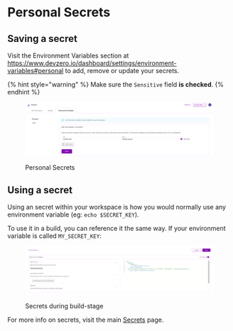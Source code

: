 # Personal Secrets

## Saving a secret

Visit the Environment Variables section at https://www.devzero.io/dashboard/settings/environment-variables#personal to add, remove or update your secrets.

{% hint style="warning" %}
Make sure the `Sensitive` field **is checked**.
{% endhint %}

<figure><img src="../../.gitbook/assets/personal-secret.png" alt=""><figcaption><p>Personal Secrets</p></figcaption></figure>

## Using a secret

Using an secret within your workspace is how you would normally use any environment variable (eg: `echo $SECRET_KEY`).

To use it in a build, you can reference it the same way. If your environment variable is called `MY_SECRET_KEY`:
<figure><img src="../../.gitbook/assets/secret-in-build.png" alt=""><figcaption><p>Secrets during build-stage</p></figcaption></figure>

For more info on secrets, visit the main [Secrets](README.md) page.
